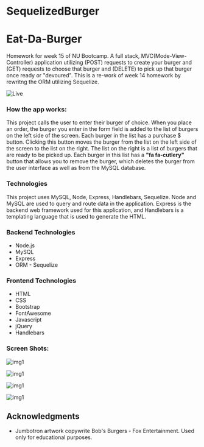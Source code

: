 # SequelizedBurger

# Eat-Da-Burger
<p> Homework for week 15 of NU Bootcamp.  A full stack, MVC(Mode-View-Controller) application utilizing (POST) requests to create your burger and (GET) requests to choose that burger and (DELETE) to pick up that burger once ready or "devoured". This is a re-work of week 14 homework by rewritng the ORM utilizing Sequelize.</p>


![Live](https://sequelize-burger-susan.herokuapp.com)
  

###  How the app works:
This project calls the user to enter their burger of choice.  When you place an order, the burger you enter in the form field is added to the list of burgers on the left side of the screen. Each burger in the list has a purchase $ button. Clicking this button moves the burger from the list on the left side of the screen to the list on the right. The list on the right is a list of burgers that are ready to be picked up. Each burger in this list has a <b>"fa fa-cutlery"</b> button that allows you to remove the burger, which deletes the burger from the user interface as well as from the MySQL database. 

### Technologies
This project uses MySQL, Node, Express, Handlebars, Sequelize. Node and MySQL are used to query and route data in the application. Express is the backend web framework used for this application, and Handlebars is a templating language that is used to generate the HTML.

### Backend Technologies
* Node.js 
* MySQL 
* Express 
* ORM - Sequelize


### Frontend Technologies
* HTML
* CSS
* Bootstrap
* FontAwesome 
* Javascript
* jQuery 
* Handlebars

### Screen Shots:

![img1](./public.assets/images/Img1.png)


![img1](./public.assets/images/Img2.png)

![img1](./public.assets/images/Img3.png)

![img1](./public.assets/images/Img4.png)


## Acknowledgments 
* Jumbotron artwork copywrite Bob's Burgers - Fox Entertainment.  Used only for educational purposes.

  
  
